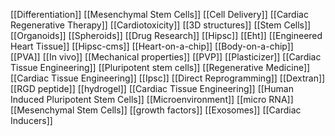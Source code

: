 [[Differentiation]]
[[Mesenchymal Stem Cells]]
[[Cell Delivery]]
[[Cardiac Regenerative Therapy]]
[[Cardiotoxicity]]
[[3D structures]]
[[Stem Cells]]
[[Organoids]]
[[Spheroids]]
[[Drug Research]]
[[Hipsc]]
[[Eht]]
[[Engineered Heart Tissue]]
[[Hipsc-cms]]
[[Heart-on-a-chip]]
[[Body-on-a-chip]]
[[PVA]]
[[In vivo]]
[[Mechanical properties]]
[[PVP]]
[[Plasticizer]]
[[Cardiac Tissue Engineering]]
[[Pluripotent stem cells]]
[[Regenerative Medicine]]
[[Cardiac Tissue Engineering]]
[[Ipsc]]
[[Direct Reprogramming]]
[[Dextran]]
[[RGD peptide]]
[[hydrogel]]
[[Cardiac Tissue Engineering]]
[[Human Induced Pluripotent Stem Cells]]
[[Microenvironment]]
[[micro RNA]]
[[Mesenchymal Stem Cells]]
[[growth factors]]
[[Exosomes]]
[[Cardiac Inducers]]

